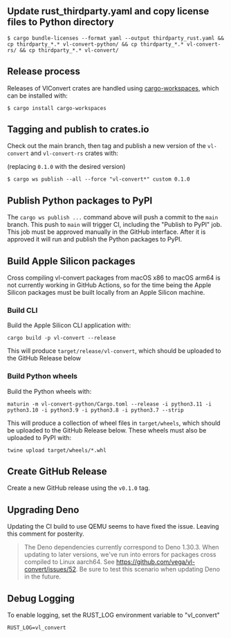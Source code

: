 ## Update rust_thirdparty.yaml and copy license files to Python directory

```
$ cargo bundle-licenses --format yaml --output thirdparty_rust.yaml && cp thirdparty_*.* vl-convert-python/ && cp thirdparty_*.* vl-convert-rs/ && cp thirdparty_*.* vl-convert/

```

## Release process
Releases of VlConvert crates are handled using [cargo-workspaces](https://github.com/pksunkara/cargo-workspaces), which can be installed with:

```
$ cargo install cargo-workspaces
```

## Tagging and publish to crates.io
Check out the main branch, then tag and publish a new version of the `vl-convert` and `vl-convert-rs` crates with:

(replacing `0.1.0` with the desired version)
```
$ cargo ws publish --all --force "vl-convert*" custom 0.1.0
```

## Publish Python packages to PyPI
The `cargo ws publish ...` command above will push a commit to the `main` branch. This push to `main` will trigger CI, including the "Publish to PyPI" job. This job must be approved manually in the GitHub interface. After it is approved it will run and publish the Python packages to PyPI.

## Build Apple Silicon packages
Cross compiling vl-convert packages from macOS x86 to macOS arm64 is not currently working in GitHub Actions, so for the time being the Apple Silicon packages must be built locally from an Apple Silicon machine.

### Build CLI
Build the Apple Silicon CLI application with:
```
cargo build -p vl-convert --release
```

This will produce `target/release/vl-convert`, which should be uploaded to the GitHub Release below

### Build Python wheels
Build the Python wheels with:
```
maturin -m vl-convert-python/Cargo.toml --release -i python3.11 -i python3.10 -i python3.9 -i python3.8 -i python3.7 --strip 
```

This will produce a collection of wheel files in `target/wheels`, which should be uploaded to the GitHub Release below. These wheels must also be uploaded to PyPI with:

```
twine upload target/wheels/*.whl
```

## Create GitHub Release
Create a new GitHub release using the `v0.1.0` tag.

## Upgrading Deno
Updating the CI build to use QEMU seems to have fixed the issue. Leaving this comment for posterity.

 > The Deno dependencies currently correspond to Deno 1.30.3. When updating to later versions, we've run into errors for packages cross compiled to Linux aarch64. See https://github.com/vega/vl-convert/issues/52. Be sure to test this scenario when updating Deno in the future.

## Debug Logging
To enable logging, set the RUST_LOG environment variable to "vl_convert"
```
RUST_LOG=vl_convert
```
